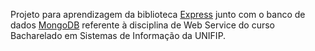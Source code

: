 Projeto para aprendizagem da biblioteca [Express](https://github.com/expressjs/express) junto com o banco de dados [MongoDB](https://www.mongodb.com/) referente à disciplina de Web Service do curso Bacharelado em Sistemas de Informação da UNIFIP.
